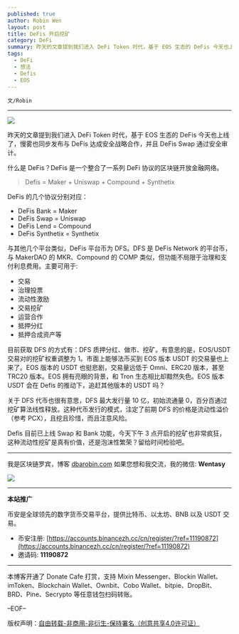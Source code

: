 ```yaml
---
published: true
author: Robin Wen
layout: post
title: DeFis 开启挖矿
category: DeFi
summary: 昨天的文章提到我们进入 DeFi Token 时代，基于 EOS 生态的 DeFis 今天也上线了，慢雾也同步发布与 DeFis 达成安全战略合作，并且 DeFis Swap 通过安全审计。什么是 DeFis？DeFis 是一个整合了一系列 DeFi 协议的区块链开放金融网络。关于 DFS 代币也很有意思，DFS 最大发行量 10 亿，初始流通量 0，百分百通过挖矿算法线性释放。这种代币发行的模式，注定了前期 DFS 的价格是流动性溢价（参考 PCX），且挖且珍惜，而且注意风险。Defis 目前已上线 Swap 和 Bank 功能，今天下午 3 点开启的挖矿也非常疯狂，这种流动性挖矿是真有价值，还是泡沫性繁荣？留给时间检验吧。
tags:
  - DeFi
  - 想法
  - Defis
  - EOS
---
```


`文/Robin`

***

![](https://cdn.dbarobin.com/lt0xybw.png)

昨天的文章提到我们进入 DeFi Token 时代，基于 EOS 生态的 DeFis 今天也上线了，慢雾也同步发布与 DeFis 达成安全战略合作，并且 DeFis Swap 通过安全审计。

什么是 DeFis？DeFis 是一个整合了一系列 DeFi 协议的区块链开放金融网络。

> Defis = Maker + Uniswap + Compound + Synthetix

DeFis 的几个协议分别对应：

* DeFis Bank = Maker
* DeFis Swap = Uniswap
* DeFis Lend = Compound
* DeFis Synthetix = Synthetix

与其他几个平台类似，DeFis 平台币为 DFS。DFS 是 DeFis Network 的平台币，与 MakerDAO 的 MKR、Compound 的 COMP 类似，但功能不局限于治理和支付利息费用。主要可用于:

* 交易
* 治理投票
* 流动性激励
* 交易挖矿
* 运营合作
* 抵押分红
* 抵押合成资产等

目前获取 DFS 的方式有：DFS 质押分红、做市、挖矿。有意思的是，EOS/USDT 交易对的挖矿权重调整为 1。市面上能够法币买到 EOS 版本 USDT 的交易量也上来了。EOS 版本的 USDT 也挺悲剧，交易量远低于 Omni、ERC20 版本，甚至 TRC20 版本。EOS 拥有亮眼的背景，和 Tron 生态相比却黯然失色。EOS 版本 USDT 会在 Defis 的推动下，追赶其他版本的 USDT 吗？

关于 DFS 代币也很有意思，DFS 最大发行量 10 亿，初始流通量 0，百分百通过挖矿算法线性释放。这种代币发行的模式，注定了前期 DFS 的价格是流动性溢价（参考 PCX），且挖且珍惜，而且注意风险。

Defis 目前已上线 Swap 和 Bank 功能，今天下午 3 点开启的挖矿也非常疯狂，这种流动性挖矿是真有价值，还是泡沫性繁荣？留给时间检验吧。

***

我是区块链罗宾，博客 [dbarobin.com](https://dbarobin.com/)
如果您想和我交流，我的微信: **Wentasy**

![](https://cdn.dbarobin.com/v4yywe2.png)

***

**本站推广**

币安是全球领先的数字货币交易平台，提供比特币、以太坊、BNB 以及 USDT 交易。

* 币安注册: [https://accounts.binancezh.cc/cn/register/?ref=11190872](https://accounts.binancezh.cc/cn/register/?ref=11190872)
* 邀请码: **11190872**

***

本博客开通了 Donate Cafe 打赏，支持 Mixin Messenger、Blockin Wallet、imToken、Blockchain Wallet、Ownbit、Cobo Wallet、bitpie、DropBit、BRD、Pine、Secrypto 等任意钱包扫码转账。

<center>
    <div class="--donate-button"
         data-button-id="f8b9df0d-af9a-460d-8258-d3f435445075"
    ></div>
</center>

–EOF–

版权声明：[自由转载-非商用-非衍生-保持署名（创意共享4.0许可证）](http://creativecommons.org/licenses/by-nc-nd/4.0/deed.zh)
